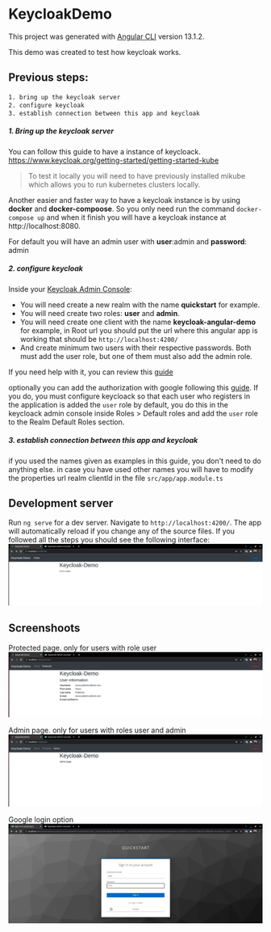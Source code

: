 # KeycloakDemo

This project was generated with [Angular CLI](https://github.com/angular/angular-cli) version 13.1.2.


This demo was created to test how keycloak works.
## Previous steps:
    1. bring up the keycloak server
    2. configure keycloak
    3. establish connection between this app and keycloak  



##### 1. Bring up the keycloak server
You can follow this guide to have a instance of keycloack. https://www.keycloak.org/getting-started/getting-started-kube  

>To test it locally you will need to have previously installed mikube which allows you to run kubernetes clusters locally.  



Another easier and faster way to have a keycloak instance is by using **docker** and **docker-compoose**.
So you only need run the command ```docker-compose up```
and when it finish you will have a keycloak instance at http://localhost:8080.  

For default you will have an admin user with **user**:admin and **password**: admin




##### 2. configure keycloak
Inside your [Keycloak Admin Console](http://localhost:8080/auth/admin): 
+ You will need create a new realm with the name  **quickstart** for example.
+ You will need create two roles: **user** and **admin**.
+ You will need create one client with the name **keycloak-angular-demo** for example, in Root url you should put the url where this angular app is working that should be  `http://localhost:4200/`
+ And create minimum two users with their respective passwords.
Both must add the user role, but one of them must also add the admin role.

If you need help with it, you can review this [guide](https://www.keycloak.org/getting-started/getting-started-kube#:~:text=Click%20Create-,Create%20a%20user,-Initially%20there%20are)

optionally you can add the authorization with google following this [guide](https://keycloakthemes.com/blog/how-to-setup-sign-in-with-google-using-keycloak). If you do, you must configure keycloack so that each user who registers in the application is added the `user` role by default, you do this in the keycloack admin console inside Roles > Default roles and add the `user` role to the Realm Default Roles section.


##### 3. establish connection between this app and keycloak
if you used the names given as examples in this guide, you don't need to do anything else. in case you have used other names you will have to modify the properties url realm clientId in the file `src/app/app.module.ts`

## Development server

Run `ng serve` for a dev server. Navigate to `http://localhost:4200/`. The app will automatically reload if you change any of the source files.
If you followed all the steps you should see the following interface:
![home page](./pictures/home.png)  


## Screenshoots
Protected page. only for users with role user
![protected page](./pictures/protected.png)  



Admin page. only for users with roles user and admin
![admin page](./pictures/admin.png)  


Google login option
![google option](./pictures/google_option.png)  